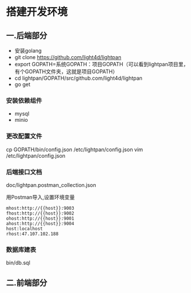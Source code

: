 # 搭建开发环境

## 一.后端部分
+ 安装golang
+ git clone  https://github.com/light4d/lightpan
+ export GOPATH=系统GOPATH：项目GOPATH（可以看到lightpan项目里，有个GOPATH文件夹，这就是项目GOPATH）
+ cd lightpan/GOPATH/src/github.com/light4d/lightpan
+ go get

###  安装依赖组件

+ mysql
+ minio

###  更改配置文件
cp GOPATH/bin/config.json /etc/lightpan/config.json
vim /etc/lightpan/config.json
###  后端接口文档

doc/lightpan.postman_collection.json

用Postman导入,设置环境变量
```
mhost:http://{{host}}:9003
fhost:http://{{host}}:9002
ohost:http://{{host}}:9001
ahost:http://{{host}}:9004
host:localhost
rhost:47.107.102.188
```

###  数据库建表
bin/db.sql

## 二.前端部分
